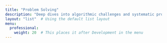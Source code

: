 ```yaml
---
title: "Problem Solving"
description: "Deep dives into algorithmic challenges and systematic problem-solving approaches"
layout: "list"  # Using the default list layout
menu:
  professional:
    weight: 20  # This places it after Development in the menu
---
```

